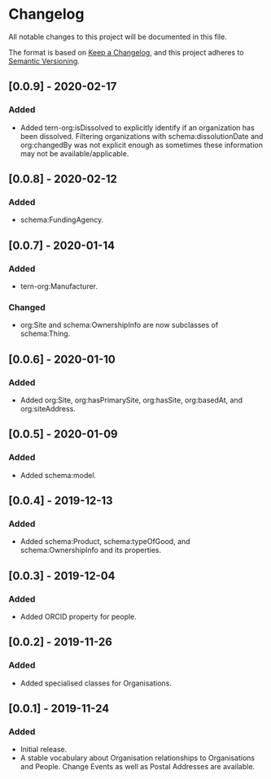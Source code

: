 # Changelog
All notable changes to this project will be documented in this file.

The format is based on [Keep a Changelog](https://keepachangelog.com/en/1.0.0/),
and this project adheres to [Semantic Versioning](https://semver.org/spec/v2.0.0.html).

## [0.0.9] - 2020-02-17
### Added
- Added tern-org:isDissolved to explicitly identify if an organization has been dissolved. Filtering organizations with schema:dissolutionDate and org:changedBy was not explicit enough as sometimes these information may not be available/applicable. 

## [0.0.8] - 2020-02-12
### Added
- schema:FundingAgency.

## [0.0.7] - 2020-01-14
### Added
- tern-org:Manufacturer.
### Changed
- org:Site and schema:OwnershipInfo are now subclasses of schema:Thing.

## [0.0.6] - 2020-01-10
### Added
- Added org:Site, org:hasPrimarySite, org:hasSite, org:basedAt, and org:siteAddress.

## [0.0.5] - 2020-01-09
### Added
- Added schema:model.

## [0.0.4] - 2019-12-13
### Added
- Added schema:Product, schema:typeOfGood, and schema:OwnershipInfo and its properties. 

## [0.0.3] - 2019-12-04
### Added
- Added ORCID property for people.

## [0.0.2] - 2019-11-26
### Added
- Added specialised classes for Organisations. 

## [0.0.1] - 2019-11-24
### Added
- Initial release.
- A stable vocabulary about Organisation relationships to Organisations and People. Change Events as well as Postal Addresses are available.